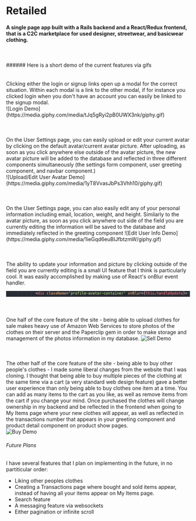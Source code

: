 # Retailed
#### A single page app built with a Rails backend and a React/Redux frontend, that is a C2C marketplace for used designer, streetwear, and basicwear clothing.
<br>
<br>
###### Here is a short demo of the current features via gifs
<br>
<br>
<br>
Clicking either the login or signup links open up a modal for the correct situation. Within each modal is a link to the other modal, if for instance you clicked login when you don't have an account you can easily be linked to the signup modal.
<br>
![Login Demo](https://media.giphy.com/media/tJq5gRyi2pB0UWX3nk/giphy.gif)
<br>
<br>
<br>
<br>
On the User Settings page, you can easily upload or edit your current avatar by clicking on the default avatar/current avatar picture. After uploading, as soon as you click anywhere else outside of the avatar picture, the new avatar picture will be added to the database and reflected in three different components simultaneously (the settings form component, user greeting component, and navbar component.)
<br>
![Upload/Edit User Avatar Demo](https://media.giphy.com/media/1yT8VvasJbPs3Vhh10/giphy.gif)
<br>
<br>
<br>
<br>
On the User Settings page, you can also easily edit any of your personal information including email, location, weight, and height. Similarly to the avatar picture, as soon as you click anywhere out side of the field you are currently editing the information will be saved to the database and immediately reflected in the greeting component
![Edit User Info Demo](https://media.giphy.com/media/1ieGqd6euBIJfbtzmW/giphy.gif)
<br>
<br>
<br>
<br>
The ability to update your information and picture by clicking outside of the field you are currently editing is a small UI feature that I think is particularly cool. It was easily accomplished by making use of React's onBlur event handler.

![onBlur Snippet](https://github.com/brendanekane/Retailed/blob/master/app/assets/images/onblur_snippet.png)
<br>
<br>
<br>
<br>
One half of the core feature of the site - being able to upload clothes for sale makes heavy use of Amazon Web Services to store photos of the clothes on their server and the Paperclip gem in order to make storage and management of the photos information in my database.
![Sell Demo](https://media.giphy.com/media/cGq1YXHE5tCT20NBeJ/giphy.gif)
<br>
<br>
<br>
<br>
The other half of the core feature of the site - being able to buy other people's clothes - I made some liberal changes from the website that I was cloning. I thought that being able to buy multiple pieces of the clothing at the same time via a cart (a very standard web design feature) gave a better user experience than only being able to buy clothes one item at a time. You can add as many items to the cart as you like, as well as remove items from the cart if you change your mind. Once purchased the clothes will change ownership in my backend and be reflected in the frontend when going to My Items page where your new clothes will appear, as well as reflected in the transactions number that appears in your greeting component and product detail component on product show pages.
<br>
![Buy Demo](https://media.giphy.com/media/7TodM8uG5ypjUIE38C/giphy.gif)

###### Future Plans
I have several features that I plan on implementing in the future, in no partiticular order:

* Liking other peoples clothes
* Creating a Transactions page where bought and sold items appear, instead of having all your items appear on My Items page.
* Search feature
* A messaging feature via websockets
* Either pagination or infinite scroll
